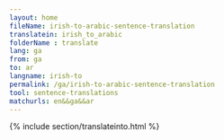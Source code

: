 ```yaml
---
layout: home
fileName: irish-to-arabic-sentence-translation
translatein: irish_to_arabic
folderName : translate
lang: ga
from: ga
to: ar
langname: irish-to
permalink: /ga/irish-to-arabic-sentence-translation
tool: sentence-translations
matchurls: en&&ga&&ar
---
```

{% include section/translateinto.html %}
